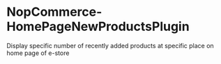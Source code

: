 # NopCommerce-HomePageNewProductsPlugin
Display specific number of recently added products at specific place on home page of e-store 
